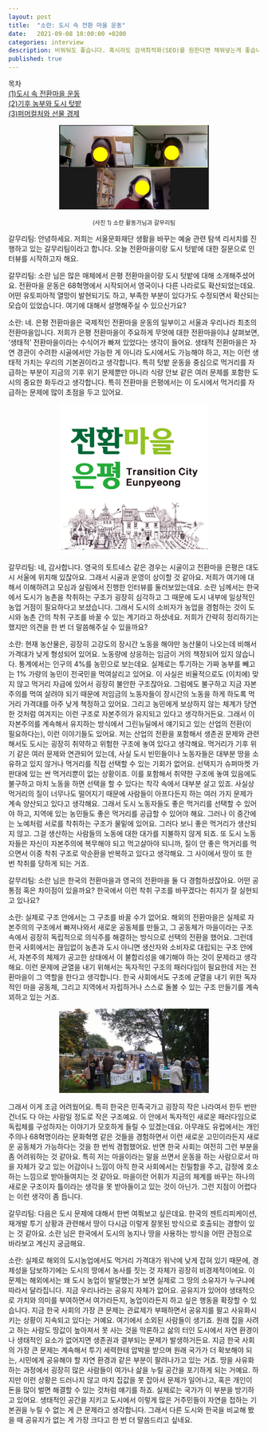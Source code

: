```yaml
---
layout: post
title:  "소란: 도시 속 전환 마을 운동"
date:   2021-09-08 10:00:00 +0200
categories: interview
description: 비워둬도 좋습니다. 혹시라도 검색최적화(SEO)를 원한다면 채워넣는게 좋습니다.
published: true
---
```

목차  
[(1)도시 속 전환마을 운동](https://pakiuki.github.io/interview/2021/09/08/soran1.html)  
[(2)기후 농부와 도시 텃밭](https://pakiuki.github.io/interview/2021/09/08/soran2.html)  
[(3)퍼머컬처와 선물 경제](https://pakiuki.github.io/interview/2021/09/08/soran3.html)    

<p align="center">
  <img src="/asset/images/interviews/Soran/cap.jpg" width="300px" />
</p>
<p align="center">
<small>
(사진 1) 소란 활동가님과 갈무리팀
</small></p>

갈무리팀: 안녕하세요. 저희는 서울문화재단 생활을 바꾸는 예술 관련 탐색 리서치를 진행하고 있는 갈무리팀이라고 합니다. 오늘 전환마을이랑 도시 텃밭에 대한 질문으로 인터뷰를 시작하고자 해요. 
 
갈무리팀: 소란 님은 많은 매체에서 은평 전환마을이랑 도시 텃밭에 대해 소개해주셨어요. 전환마을 운동은 68혁명에서 시작되어서 영국이나 다른 나라로도 확산되었는데요. 어떤 유토피아적 열망이 발현되기도 하고, 부족한 부분이 있다가도 수정되면서 확산되는 모습이 있었습니다. 여기에 대해서 설명해주실 수 있으신가요?
 
소란: 네. 은평 전환마을은 국제적인 전환마을 운동의 일부이고 서울과 우리나라 최초의 전환마을입니다. 저희가 은평 전환마을이 주요하게 무엇에 대한 전환마을이냐 살펴보면, ‘생태적’ 전환마을이라는 수식어가 빠져 있었다는 생각이 들어요. 생태적 전환마을은 자연 경관이 수려한 시골에서만 가능한 게 아니라 도시에서도 가능해야 하고, 저는 이런 생태적 가치는 우리의 기본권이라고 생각합니다. 특히 텃밭 운동을 중심으로 먹거리를 자급하는 부분이 지금의 기후 위기 문제뿐만 아니라 식량 안보 같은 여러 문제를 포함한 도시의 중요한 화두라고 생각합니다. 특히 전환마을 은평에서는 이 도시에서 먹거리를 자급하는 문제에 많이 초점을 두고 있어요. 

<p align="center">
  <img src="/asset/images/interviews/Soran/transitioncity_logo.jpg" width="300px" />
</p>
  
 
갈무리팀: 네, 감사합니다. 영국의 토트네스 같은 경우는 시골이고 전환마을 은평은 대도시 서울에 위치해 있잖아요. 그래서 시골과 운영이 상이할 것 같아요. 저희가 여기에 대해서 이해하려고 모심과 살림에서 진행한 인터뷰를 둘러보았는데요. 소란 님께서는 한국에서 도시가 농촌을 착취하는 구조가 굉장히 심각하고 그 때문에 도시 내부에 일상적인 농업 거점이 필요하다고 보셨습니다. 그래서 도시의 소비자가 농업을 경험하는 것이 도시와 농촌 간의 착취 구조를 바꿀 수 있는 계기라고 하셨네요. 저희가 간략히 정리하기는 했지만 의견을 한 번 더 말씀해주실 수 있을까요?

소란: 현재 농산물은, 굉장히 고강도의 장시간 노동을 해야만 농산물이 나오는데 비해서 가격대가 낮게 형성되어 있어요. 노동량에 상응하는 임금이 거의 책정되어 있지 않습니다. 통계에서는 인구의 4%를 농민으로 보는데요. 실제로는 투기하는 가짜 농부를 빼고는 1% 가량의 농민이 전국민을 먹여살리고 있어요. 이 사실은 비율적으로도 (이치에) 맞지 않고 먹거리 자급에 있어서 굉장히 불안한 구조잖아요.
그럼에도 불구하고 지금 자본주의를 먹여 살려야 되기 때문에 저임금의 노동자들이 장시간의 노동을 하게 하도록 먹거리 가격대를 아주 낮게 책정하고 있어요. 그리고 농민에게 보상하지 않는 체계가 당연한 것처럼 여겨지는 이런 구조로 자본주의가 유지되고 있다고 생각하거든요. 그래서 이 자본주의를 계속해서 유지하는 방식에서 그린뉴딜에서 얘기되고 있는 산업의 전환(이 필요하다는), 이런 이야기들도 있어요. 저는 산업의 전환을 포함해서 생존권 문제와 관련해서도 도시는 굉장히 취약하고 위험한 구조에 놓여 있다고 생각해요. 
먹거리가 기후 위기 같은 여러 문제와 연관되어 있는데, 사실 도시 빈민들이나 노동자들은 대부분 땅을 소유하고 있지 않거나 먹거리를 직접 선택할 수 있는 기회가 없어요. 선택지가 슈퍼마켓 가판대에 있는 싼 먹거리뿐이 없는 상황이죠. 이를 포함해서 취약한 구조에 놓여 있음에도 불구하고 마치 노동을 하면 선택을 할 수 있다는 착각 속에서 대부분 살고 있죠.
사실상 먹거리의 질이 너무나도 떨어지기 때문에 사람들이 아프다든지 하는 여러 가지 문제가 계속 양산되고 있다고 생각해요. 그래서 도시 노동자들도 좋은 먹거리를 선택할 수 있어야 하고, 지역에 있는 농민들도 좋은 먹거리를 공급할 수 있어야 해요. 그러나 이 중간에는 노예처럼 서로를 착취하는 구조가 물밑에 있어요. 그러다 보니 좋은 먹거리가 생산되지 않고. 그걸 생산하는 사람들의 노동에 대한 대가를 지불하지 않게 되죠. 또 도시 노동자들은 자신이 자본주의에 복무해야 되고 먹고살아야 되니까, 질이 안 좋은 먹거리를 먹으면서 이중 착취 구조로 악순환을 반복하고 있다고 생각해요. 그 사이에서 땅이 또 한 번 착취를 당하게 되는 거죠. 
 
갈무리팀: 소란 님은 한국의 전환마을과 영국의 전환마을 둘 다 경험하셨잖아요. 어떤 공통점 혹은 차이점이 있을까요? 한국에서 이런 착취 구조를 바꾸겠다는 취지가 잘 실현되고 있나요?

소란: 실제로 구조 안에서는 그 구조를 바꿀 수가 없어요. 해외의 전환마을은 실제로 자본주의의 구조에서 빠져나와서 새로운 공동체를 만들고, 그 공동체가 마을이라는 구조 속에서 굉장히 독립적으로 의식주를 해결하는 방식으로 선택의 전환을 했어요. 그런데 한국 사회에서는 끊임없이 농촌과 도시 아니면 생산자와 소비자로 대립되는 구조 안에서, 자본주의 체제가 공고한 상태에서 이 불합리성을 얘기해야 하는 것이 문제라고 생각해요. 이런 문제에 균열을 내기 위해서는 독자적인 구조의 패러다임이 필요한데 저는 전환마을이 그 역할을 한다고 생각합니다. 한국 사회에서도 구조에 균열을 내기 위한 독자적인 마을 공동체, 그리고 지역에서 자립하거나 스스로 돌볼 수 있는 구조 만들기를 계속 꾀하고 있는 거죠.

<p align="center">
  <img src="/asset/images/interviews/Soran/totnes_20161012.jpg" width="300px" />
</p>
    
그래서 이게 조금 어려웠어요. 특히 한국은 민족국가고 굉장히 작은 나라여서 한두 번만 건너도 다 아는 사람일 정도로 작은 구조예요. 이 안에서 독자적인 새로운 패러다임으로 독립체를 구성하자는 이야기가 모호하게 들릴 수 있겠는데요. 아무래도 유럽에서는 개인주의나 68혁명이라는 문화혁명 같은 것들을 경험하면서 이런 새로운 고민이라든지 새로운 공동체가 가능하다는 것을 한 번씩 경험했어요. 반면 한국 사회는 여전히 그런 부분을 좀 어려워하는 것 같아요.
특히 저는 마을이라는 말을 쓰면서 운동을 하는 사람으로서 마을 자체가 갖고 있는 어감이나 느낌이 아직 한국 사회에서는 친밀함을 주고, 감정에 호소하는 느낌으로 받아들여지는 것 같아요. 마을이란 어휘가 지금의 체계를 바꾸는 하나의 새로운 구조이자 틀이라는 생각을 못 받아들이고 있는 것이 아닌가. 그런 지점이 어렵다는 이런 생각이 좀 듭니다.
 
갈무리팀: 다음은 도시 문제에 대해서 한번 여쭤보고 싶은데요. 한국의 젠트리피케이션, 재개발 투기 상황과 관련해서 땅이 다시금 이렇게 잘못된 방식으로 호출되는 경향이 있는 것 같아요. 소란 님은 한국에서 도시의 농지나 땅을 사용하는 방식을 어떤 관점으로 바라보고 계신지 궁금해요.

소란: 실제로 해외의 도시농업에서도 먹거리 가격대가 워낙에 낮게 잡혀 있기 때문에, 경제성을 담보하기에는 도시의 땅에서 농사를 짓는 것 자체가 굉장히 비경제적이에요. 이 문제는 해외에서는 왜 도시 농업이 발달했는가 보면 실제로 그 땅의 소유자가 누구냐에 따라서 달라집니다.
지금 우리나라는 공유지 자체가 없어요. 공유지가 있어야 생태적으로 가치와 의미를 부여하면서 여가라든지, 농업이라든지 하고 싶은 행동을 확장할 수 있습니다. 지금 한국 사회의 가장 큰 문제는 관료제가 부패하면서 공유지를 팔고 사유화시키는 상황이 지속되고 있다는 거예요. 여기에서 소외된 사람들이 생기죠. 원래 집을 사려고 하는 사람도 땅값이 높아져서 못 사는 것을 막론하고 삶의 터인 도시에서 자연 환경이나 생태적인 요소가 없어지면 생존권과 결부되는 문제가 발생하거든요.
지금 한국 사회의 가장 큰 문제는 계속해서 투기 세력한테 압박을 받으며 원래 국가가 더 확보해야 되는, 시민에게 공유해야 할 자연 환경과 같은 부분이 팔려나가고 있는 거죠. 땅을 사유화하는 과정에서 굉장히 많은 사람들이 여가나 삶을 누릴 공간을 포기하게 되는 거예요. 하지만 이런 상황은 드러나지 않고 마치 집값을 못 잡아서 문제가 일어나고, 혹은 개인이 돈을 많이 벌면 해결할 수 있는 것처럼 얘기를 하죠. 실제로는 국가가 이 부분을 방기하고 있어요. 생태적인 공간을 지키고 도시에서 이렇게 많은 거주민들이 자연을 접하는 기본권을 누릴 수 없는 게 큰 문제라고 생각합니다. 그래서 다른 도시와 한국을 비교해 봤을 때 공유지가 없는 게 가장 크다고 한 번 더 말씀드리고 싶네요.
